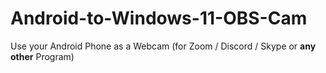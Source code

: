# Android-to-Windows-11-OBS-Cam
Use your Android Phone as a Webcam (for Zoom / Discord / Skype or **any other** Program)
